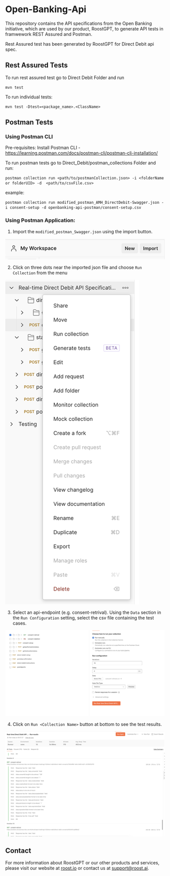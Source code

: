 # Open-Banking-Api

This repository contains the API specifications from the Open Banking initiative, which are used by our product, RoostGPT, to generate API tests in framwework REST Assured and Postman.

Rest Assured test has been generated by RoostGPT for Direct Debit api spec.

## Rest Assured Tests

To run rest assured test go to Direct Debit Folder and run

```
mvn test
```

To run individual tests:

```
mvn test -Dtest=<package_name>.<ClassName>
```

## Postman Tests

### Using Postman CLI

Pre-requisites:
Install Postman CLI - https://learning.postman.com/docs/postman-cli/postman-cli-installation/


To run postman tests go to Direct_Debit/postman_collections Folder and run:

```
postman collection run <path/to/postmanCollection.json> -i <folderName or folderUID> -d  <path/to/csvFile.csv>
```
example:

```
postman collection run modified_postman_AMH_DirectDebit-Swagger.json -i consent-setup -d openbanking-api-postman/consent-setup.csv
```

### Using Postman Application:

1. Import the `modified_postman_Swagger.json` using the import button.

![alt text](Image/import.png)

2. Click on three dots near the imported json file and choose `Run Collection` from the menu

![alt text](Image/Menu.png)

3. Select an api-endpoint (e.g. consent-retrival). Using the `Data` section in the `Run Configuration` setting, select the csv file containing the test cases.

![alt text](Image/Endpoint.png)

4. Click on `Run <Collection Name>` button at bottom to see the test results.

![alt text](Image/Results.png)

## Contact

For more information about RoostGPT or our other products and services, please visit our website at [roost.io](https://roost.ai) or contact us at [support@roost.ai](mailto:support@roost.ai).
